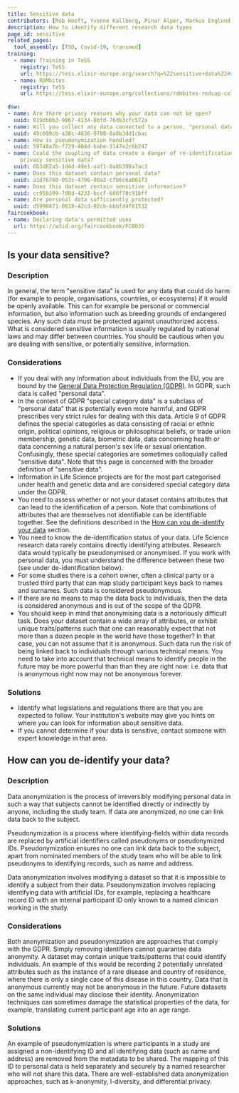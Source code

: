 ```yaml
---
title: Sensitive data
contributors: [Rob Hooft, Yvonne Kallberg, Pinar Alper, Markus Englund, Thanasis Vergoulis, Robert Andrews]
description: How to identify different research data types
page_id: sensitive
related_pages: 
  tool_assembly: [TSD, Covid-19, transmed]
training:
  - name: Training in TeSS
    registry: TeSS
    url: https://tess.elixir-europe.org/search?q=%22sensitive+data%22#materials
  - name: RDMbites
    registry: TeSS
    url: https://tess.elixir-europe.org/collections/rdmbites-redcap-collection
    
dsw:
- name: Are there privacy reasons why your data can not be open?
  uuid: 019db0b3-9067-4134-8bfd-76db3cfc572a
- name: Will you collect any data connected to a person, "personal data"?
  uuid: 49c009cb-a38c-4836-9780-8a8b3dd1cbac
- name: How is pseudonymization handled?
  uuid: 59748a7b-f729-404d-babe-3147e2c6b247
- name: Could the coupling of data create a danger of re-identification of anonymized
    privacy sensitive data?
  uuid: 6b3d62a5-1d4d-49e1-aaf1-0a8b398a7ac3
- name: Does this dataset contain personal data?
  uuid: a1d76760-053c-4706-80a2-cfb6c6a061f3
- name: Does this dataset contain sensitive information?
  uuid: cc95b399-7d8d-4232-bccf-686f78c91bff
- name: Are personal data sufficiently protected?
  uuid: d5990471-0618-42cd-92cb-bbbfd4f61532
faircookbook:
- name: Declaring data's permitted uses
  url: https://w3id.org/faircookbook/FCB035
---
```


## Is your data sensitive?

### Description

In general, the term "sensitive data" is used for any data that could do harm (for example to people, organisations, countries, or ecosystems) if it would be openly available. 
This can for example be personal or commercial information, but also information such as breeding grounds of endangered species. 
Any such data must be protected against unauthorized access.
What is considered sensitive information is usually regulated by national laws and may differ between countries. You should be cautious when you are dealing with sensitive, or potentially sensitive, information.


### Considerations

* If you deal with any information about individuals from the EU, you are bound by the [General Data Protection Regulation (GDPR)](https://gdpr.eu/what-is-gdpr/). In GDPR, such data is called "personal data".
* In the context of GDPR "special category data" is a subclass of "personal data" that is potentially even more harmful, and GDPR prescribes very strict rules for dealing with this data. Article 9 of GDPR defines the special categories as data consisting of racial or ethnic origin, political opinions, religious or philosophical beliefs, or trade union membership, genetic data, biometric data, data concerning health or data concerning a natural person's sex life or sexual orientation. Confusingly, these special categories are sometimes colloquially called "sensitive data". Note that this page is concerned with the broader definition of "sensitive data".
* Information in Life Science projects are for the most part categorised under health and genetic data and are considered special category data under the GDPR.
* You need to assess whether or not your dataset contains attributes that can lead to the identification of a person. Note that combinations of attributes that are themselves not identifiable can be identifiable together. See the definitions described in the [How can you de-identify your data](#how-can-you-de-identify-your-data) section.
* You need to know the de-identification status of your data. Life Science research data rarely contains directly identifying attributes. Research data would typically be pseudonymised or anonymised. If you work with personal data, you must understand the difference between these two (see under de-identification below).
* For some studies there is a cohort owner, often a clinical party or a trusted third party that can map study participant keys back to names and surnames. Such data is considered pseudonymous.
* If there are no means to map the data back to individuals, then the data is considered anonymous and is out of the scope of the GDPR.
* You should keep in mind that anonymising data is a notoriously difficult task. Does your dataset contain a wide array of attributes, or exhibit unique traits/patterns such that one can reasonably expect that not more than a dozen people in the world have those together? In that case, you can not assume that it is anonymous. Such data run the risk of being linked back to individuals through various technical means. You need to take into account that technical means to identify people in the future may be more powerful than than they are right now: i.e. data that is anonymous right now may not be anonymous forever.


### Solutions

* Identify what legislations and regulations there are that you are expected to follow. Your institution's website may give you hints on where you can look for information about sensitive data.
* If you cannot determine if your data is sensitive, contact someone with expert knowledge in that area.


## How can you de-identify your data?

### Description

Data anonymization is the process of irreversibly modifying personal data in such a way that subjects cannot be identified directly or indirectly by anyone, including the study team. If data are anonymized, no one can link data back to the subject.

Pseudonymization is a process where identifying-fields within data records are replaced by artificial identifiers called pseudonyms or pseudonymized IDs. Pseudonymization ensures no one can link data back to the subject, apart from nominated members of the study team who will be able to link pseudonyms to identifying records, such as name and address.

Data anonymization involves modifying a dataset so that it is impossible to identify a subject from their data. Pseudonymization involves replacing identifying data with artificial IDs, for example, replacing a healthcare record ID with an internal participant ID only known to a named clinician working in the study.

### Considerations

Both anonymization and pseudonymization are approaches that comply with the GDPR.
Simply removing identifiers cannot guarantee data anonymity. A dataset may contain unique traits/patterns that could identify individuals. An example of this would be recording 2 potentially unrelated attributes such as the instance of a rare disease and country of residence, where there is only a single case of this disease in this country.
Data that is anonymous currently may not be anonymous in the future. Future datasets on the same individual may disclose their identity.
Anonymization techniques can sometimes damage the statistical properties of the data, for example, translating current participant age into an age range.

### Solutions

An example of pseudonymization is where participants in a study are assigned a non-identifying ID and all identifying data (such as name and address) are removed from the metadata to be shared. The mapping of this ID to personal data is held separately and securely by a named researcher who will not share this data.
There are well-established data anonymization approaches, such as k-anonymity, l-diversity, and differential privacy.


